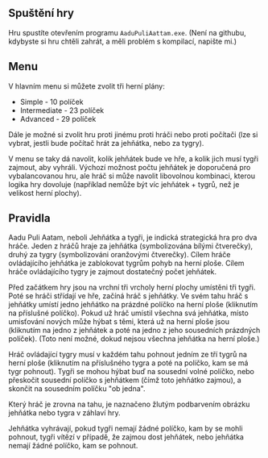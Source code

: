 ## Spuštění hry

Hru spustíte otevřením programu `AaduPuliAattam.exe`. (Není na githubu, kdybyste si hru chtěli zahrát, a měli problém s kompilací, napište mi.)

## Menu

V hlavním menu si můžete zvolit tři herní plány:

- Simple - 10 políček
- Intermediate - 23 políček
- Advanced - 29 políček

Dále je možné si zvolit hru proti jinému proti hráči nebo proti počítači (lze si vybrat, jestli bude počítač hrát za jehňátka, nebo za tygry).

V menu se taky dá navolit, kolik jehňátek bude ve hře, a kolik jich musí tygři zajmout, aby vyhráli. Výchozí možnost počtu jehňátek je doporučená pro vybalancovanou hru, ale hráč si může navolit libovolnou kombinaci, kterou logika hry dovoluje (například nemůže být víc jehňátek + tygrů, než je velikost herní plochy).

## Pravidla

Aadu Puli Aatam, neboli Jehňátka a tygři, je indická strategická hra pro dva hráče. Jeden z hráčů hraje za jehňátka (symbolizována bílými čtverečky), druhý za tygry (symbolizováni oranžovými čtverečky). Cílem hráče ovládajícího jehňátka je zablokovat tygrům pohyb na herní ploše. Cílem hráče ovládajícího tygry je zajmout dostatečný počet jehňátek.

Před začátkem hry jsou na vrchní tři vrcholy herní plochy umístěni tři tygři. Poté se hráči střídají ve hře, začíná hráč s jehňátky. Ve svém tahu hráč s jehňátky umístí jedno jehňátko na prázdné políčko na herní ploše (kliknutím na příslušné políčko). Pokud už hráč umístil všechna svá jehňátka, místo umisťování nových může hýbat s těmi, která už na herní ploše jsou (kliknutím na jedno z jehňátek a poté na jedno z jeho sousedních prázdných políček). (Toto není možné, dokud nejsou všechna jehňátka na herní ploše.)

Hráč ovládající tygry musí v každém tahu pohnout jedním ze tří tygrů na herní ploše (kliknutím na příslušného tygra a poté na políčko, kam se má tygr pohnout). Tygři se mohou hýbat buď na sousední volné políčko, nebo přeskočit sousední políčko s jehňátkem (čímž toto jehňátko zajmou), a skončit na sousedním políčku "ob jedna".

Který hráč je zrovna na tahu, je naznačeno žlutým podbarvením obrázku jehňátka nebo tygra v záhlaví hry.

Jehňátka vyhrávají, pokud tygři nemají žádné políčko, kam by se mohli pohnout, tygři vítězí v případě, že zajmou dost jehňátek, nebo jehňátka nemají žádné políčko, kam se pohnout.
